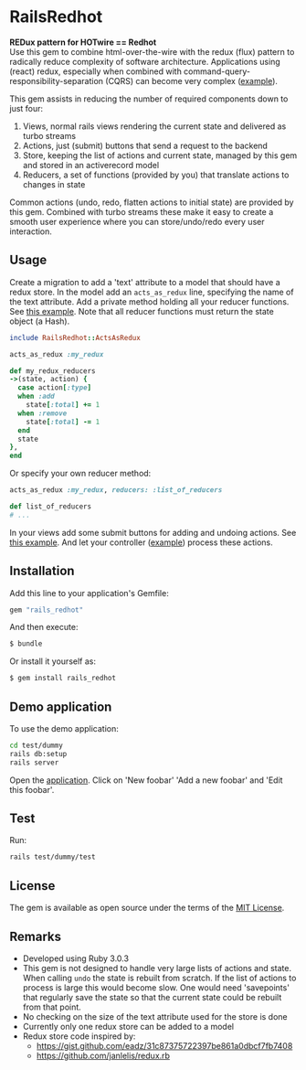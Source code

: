 # RailsRedhot
__REDux pattern for HOTwire == Redhot__  
Use this gem to combine html-over-the-wire with the
redux (flux) pattern to radically reduce complexity of software architecture.
Applications using (react) redux, especially when combined with
command-query-responsibility-separation (CQRS) can become very complex
([example](https://medium.com/resolvejs/resolve-redux-backend-ebcfc79bbbea)).

This gem assists in reducing the number of required components down to just four:

1. Views, normal rails views rendering the current state and delivered as turbo streams
2. Actions, just (submit) buttons that send a request to the backend
3. Store, keeping the list of actions and current state, managed by this gem and stored
   in an activerecord model
4. Reducers, a set of functions (provided by you) that translate actions to changes in state

Common actions (undo, redo, flatten actions to initial state) are provided by this gem.
Combined with turbo streams these make it easy to create a smooth user experience where
you can store/undo/redo every user interaction.

## Usage
Create a migration to add a 'text' attribute to a model that should have a redux store.
In the model add an `acts_as_redux` line, specifying the name of the text attribute.
Add a private method holding all your reducer functions.
See [this example](test/dummy/app/models/foobar.rb).
Note that all reducer functions must return the state object (a Hash).

```ruby
include RailsRedhot::ActsAsRedux

acts_as_redux :my_redux

def my_redux_reducers
->(state, action) {
  case action[:type]
  when :add
    state[:total] += 1
  when :remove
    state[:total] -= 1
  end
  state
},
end
```

Or specify your own reducer method:

```ruby
acts_as_redux :my_redux, reducers: :list_of_reducers

def list_of_reducers
# ...
```

In your views add some submit buttons for adding and undoing actions.
See [this example](test/dummy/app/views/foobars/_editor.html.erb).
And let your controller ([example](test/dummy/app/controllers/foobars_controller.rb))
process these actions.

## Installation
Add this line to your application's Gemfile:

```ruby
gem "rails_redhot"
```

And then execute:
```bash
$ bundle
```

Or install it yourself as:
```bash
$ gem install rails_redhot
```

## Demo application
To use the demo application:

```bash
cd test/dummy
rails db:setup
rails server
```

Open the [application](http://localhost:3000/foobars).
Click on 'New foobar' 'Add a new foobar' and 'Edit this foobar'.

## Test
Run:

```bash
rails test/dummy/test
```

## License
The gem is available as open source under the terms of the [MIT License](https://opensource.org/licenses/MIT).

## Remarks

- Developed using Ruby 3.0.3
- This gem is not designed to handle very large lists of actions and state.
  When calling `undo` the state is rebuilt from scratch.
  If the list of actions to process is large this would become slow.
  One would need 'savepoints' that regularly save the state so that the
  current state could be rebuilt from that point.
- No checking on the size of the text attribute used for the store is done
- Currently only one redux store can be added to a model
- Redux store code inspired by:
  - https://gist.github.com/eadz/31c87375722397be861a0dbcf7fb7408
  - https://github.com/janlelis/redux.rb
